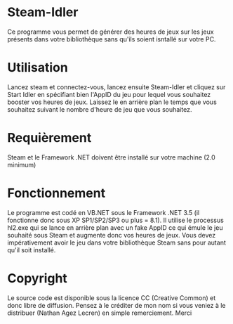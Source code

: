 Steam-Idler
===========

Ce programme vous permet de générer des heures de jeux sur les jeux présents dans votre bibliothèque sans qu'ils soient isntallé sur votre PC.

Utilisation
===========

Lancez steam et connectez-vous, lancez ensuite Steam-Idler et cliquez sur Start Idler en spécifiant bien l'AppID du jeu pour lequel vous souhaitez booster vos heures de jeux. Laissez le en arrière plan le temps que vous souhaitez suivant le nombre d'heure de jeu que vous souhaitez. 

Requièrement
===========

Steam et le Framework .NET doivent être installé sur votre machine (2.0 minimum)

Fonctionnement
===========

Le programme est codé en VB.NET sous le Framework .NET 3.5 (il fonctionne donc sous XP SP1/SP2/SP3 ou plus = 8.1). Il utilise le processus hl2.exe qui se lance en arrière plan avec un fake AppID ce qui émule le jeu souhaité sous Steam et augmente donc vos heures de jeux. Vous devez impérativement avoir le jeu dans votre bibliothèque Steam sans pour autant qu'il soit installé. 

Copyright
===========

Le source code est disponible sous la licence CC (Creative Common) et donc libre de diffusion. Pensez à le créditer de mon nom si vous veniez à le distribuer (Nathan Agez Lecren) en simple remerciement. Merci
